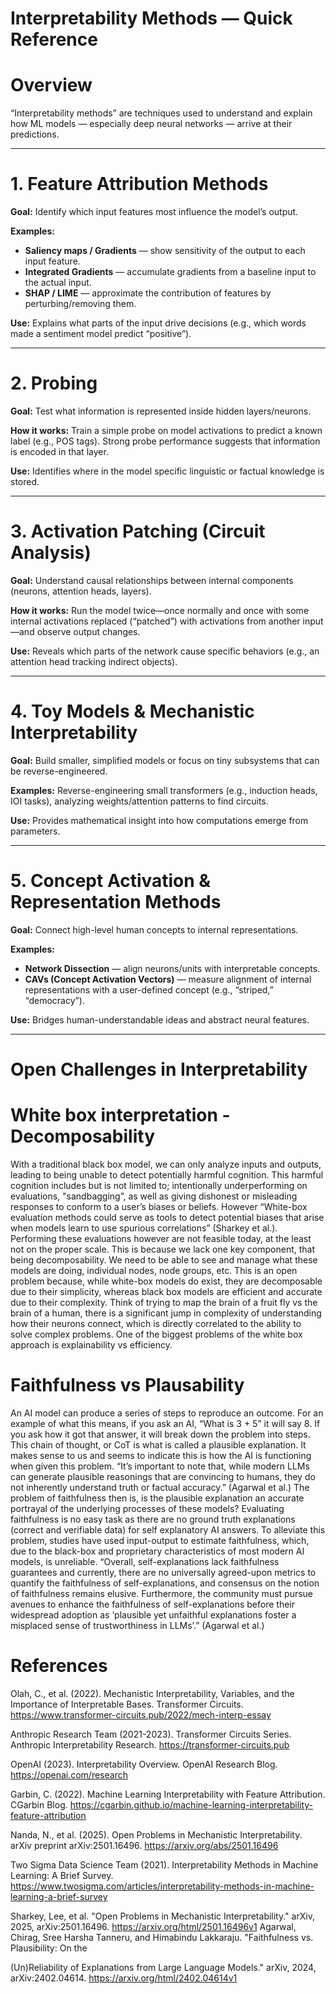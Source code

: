 # Interpretability Methods — Quick Reference

# Overview
“Interpretability methods” are techniques used to understand and explain how ML models — especially deep neural networks — arrive at their predictions.

---

# 1. Feature Attribution Methods
**Goal:** Identify which input features most influence the model’s output.

**Examples:**
- **Saliency maps / Gradients** — show sensitivity of the output to each input feature.  
- **Integrated Gradients** — accumulate gradients from a baseline input to the actual input.  
- **SHAP / LIME** — approximate the contribution of features by perturbing/removing them.

**Use:** Explains what parts of the input drive decisions (e.g., which words made a sentiment model predict “positive”).

---

# 2. Probing
**Goal:** Test what information is represented inside hidden layers/neurons.

**How it works:** Train a simple probe on model activations to predict a known label (e.g., POS tags). Strong probe performance suggests that information is encoded in that layer.

**Use:** Identifies where in the model specific linguistic or factual knowledge is stored.

---

# 3. Activation Patching (Circuit Analysis)
**Goal:** Understand causal relationships between internal components (neurons, attention heads, layers).

**How it works:** Run the model twice—once normally and once with some internal activations replaced (“patched”) with activations from another input—and observe output changes.

**Use:** Reveals which parts of the network cause specific behaviors (e.g., an attention head tracking indirect objects).

---

# 4. Toy Models & Mechanistic Interpretability
**Goal:** Build smaller, simplified models or focus on tiny subsystems that can be reverse-engineered.

**Examples:** Reverse-engineering small transformers (e.g., induction heads, IOI tasks), analyzing weights/attention patterns to find circuits.

**Use:** Provides mathematical insight into how computations emerge from parameters.

---

# 5. Concept Activation & Representation Methods
**Goal:** Connect high-level human concepts to internal representations.

**Examples:**
- **Network Dissection** — align neurons/units with interpretable concepts.  
- **CAVs (Concept Activation Vectors)** — measure alignment of internal representations with a user-defined concept (e.g., “striped,” “democracy”).

**Use:** Bridges human-understandable ideas and abstract neural features.

---

# Open Challenges in Interpretability

# White box interpretation - Decomposability
With a traditional black box model, we can only analyze inputs and outputs, leading to being unable to detect potentially harmful cognition. This harmful cognition includes but is not limited to; intentionally underperforming on evaluations, "sandbagging”, as well as giving dishonest or misleading responses to conform to a user’s biases or beliefs. However “White-box evaluation methods could serve as tools to detect potential biases that arise when models learn to use spurious correlations” (Sharkey et al.). Performing these evaluations however are not feasible today, at the least not on the proper scale. This is because we lack one key component, that being decomposability. We need to be able to see and manage what these models are doing, individual nodes, node groups, etc. This is an open problem because, while white-box models do exist, they are decomposable due to their simplicity, whereas black box models are efficient and accurate due to their complexity. Think of trying to map the brain of a fruit fly vs the brain of a human, there is a significant jump in complexity of understanding how their neurons connect, which is directly correlated to the ability to solve complex problems. One of the biggest problems of the white box approach is explainability vs efficiency.


# Faithfulness vs Plausability
An AI model can produce a series of steps to reproduce an outcome. For an example of what this means, if you ask an AI, “What is 3 + 5” it will say 8. If you ask how it got that answer, it will break down the problem into steps. This chain of thought, or CoT is what is called a plausible explanation. It makes sense to us and seems to indicate this is how the AI is functioning when given this problem. “It’s important to note that, while modern LLMs can generate plausible reasonings that are convincing to humans, they do not inherently understand truth or factual accuracy.” (Agarwal et al.) The problem of faithfulness then is, is the plausible explanation an accurate portrayal of the underlying processes of these models? Evaluating faithfulness is no easy task as there are no ground truth explanations (correct and verifiable data) for self explanatory AI answers. To alleviate this problem, studies have used input-output to estimate faithfulness, which, due to the black-box and proprietary characteristics of most modern AI models, is unreliable. “Overall, self-explanations lack faithfulness guarantees and currently, there are no universally agreed-upon metrics to quantify the faithfulness of self-explanations, and consensus on the notion of faithfulness remains elusive. Furthermore, the community must pursue avenues to enhance the faithfulness of self-explanations before their widespread adoption as ‘plausible yet unfaithful explanations foster a misplaced sense of trustworthiness in LLMs’.” (Agarwal et al.)


# References

Olah, C., et al. (2022). Mechanistic Interpretability, Variables, and the Importance of Interpretable Bases. Transformer Circuits.
https://www.transformer-circuits.pub/2022/mech-interp-essay

Anthropic Research Team (2021-2023). Transformer Circuits Series. Anthropic Interpretability Research.
https://transformer-circuits.pub

OpenAI (2023). Interpretability Overview. OpenAI Research Blog.
https://openai.com/research

Garbin, C. (2022). Machine Learning Interpretability with Feature Attribution. CGarbin Blog.
https://cgarbin.github.io/machine-learning-interpretability-feature-attribution

Nanda, N., et al. (2025). Open Problems in Mechanistic Interpretability. arXiv preprint arXiv:2501.16496.
https://arxiv.org/abs/2501.16496

Two Sigma Data Science Team (2021). Interpretability Methods in Machine Learning: A Brief Survey.
https://www.twosigma.com/articles/interpretability-methods-in-machine-learning-a-brief-survey

Sharkey, Lee, et al. "Open Problems in Mechanistic Interpretability." arXiv, 2025, arXiv:2501.16496. https://arxiv.org/html/2501.16496v1 
Agarwal, Chirag, Sree Harsha Tanneru, and Himabindu Lakkaraju. "Faithfulness vs. Plausibility: On the 

(Un)Reliability of Explanations from Large Language Models." arXiv, 2024, arXiv:2402.04614. https://arxiv.org/html/2402.04614v1 